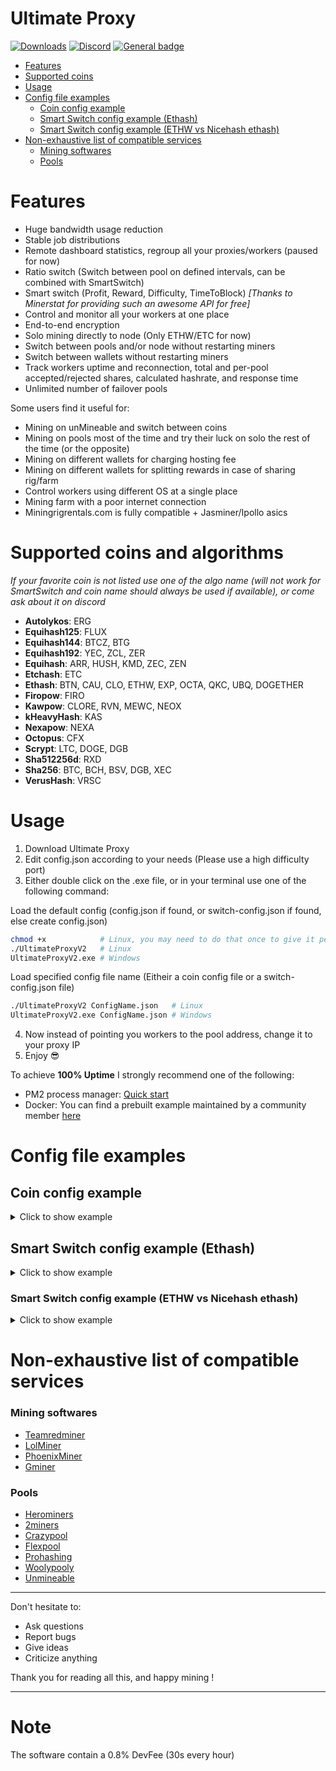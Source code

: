 # Ultimate Proxy

[![Downloads](https://img.shields.io/github/downloads/romslf/ultimate-proxy/total?style=for-the-badge)](https://github.com/romslf/Ultimate-Proxy/releases)
[![Discord](https://img.shields.io/discord/754356608158531604?logo=discord&style=for-the-badge&logoColor=white)](https://discord.gg/zWsTZXBYYq)
[![General badge](https://img.shields.io/badge/Telegram-2CA5E0?style=for-the-badge&logo=telegram&logoColor=white)](https://t.me/UltimateProxyChat)

- [Features](#features)
- [Supported coins](#supported-coins-and-algorithms)
- [Usage](#usage)
- [Config file examples](#config-file-examples)
    + [Coin config example](#coin-config-example)
    + [Smart Switch config example (Ethash)](#smart-switch-config-example-ethash)
    + [Smart Switch config example (ETHW vs Nicehash ethash)](#smart-switch-config-example-ethw-vs-nicehash-ethash)
- [Non-exhaustive list of compatible services](#non-exhaustive-list-of-compatible-services)
    + [Mining softwares](#mining-softwares)
    + [Pools](#pools)

# Features

- Huge bandwidth usage reduction
- Stable job distributions
- Remote dashboard statistics, regroup all your proxies/workers (paused for now)
- Ratio switch (Switch between pool on defined intervals, can be combined with SmartSwitch)
- Smart switch (Profit, Reward, Difficulty, TimeToBlock) _[Thanks to Minerstat for providing such an awesome API for free]_
- Control and monitor all your workers at one place
- End-to-end encryption
- Solo mining directly to node (Only ETHW/ETC for now)
- Switch between pools and/or node without restarting miners
- Switch between wallets without restarting miners
- Track workers uptime and reconnection, total and per-pool accepted/rejected shares, calculated hashrate, and response time
- Unlimited number of failover pools

Some users find it useful for:

- Mining on unMineable and switch between coins
- Mining on pools most of the time and try their luck on solo the rest of the time (or the opposite)
- Mining on different wallets for charging hosting fee
- Mining on different wallets for splitting rewards in case of sharing rig/farm
- Control workers using different OS at a single place
- Mining farm with a poor internet connection
- Miningrigrentals.com is fully compatible + Jasminer/Ipollo asics
  

# Supported coins and algorithms
_If your favorite coin is not listed use one of the algo name (will not work for SmartSwitch and coin name should always be used if available), or come ask about it on discord_

- **Autolykos**: ERG
- **Equihash125**: FLUX
- **Equihash144**: BTCZ, BTG
- **Equihash192**: YEC, ZCL, ZER
- **Equihash**: ARR, HUSH, KMD, ZEC, ZEN
- **Etchash**: ETC
- **Ethash**: BTN, CAU, CLO, ETHW, EXP, OCTA, QKC, UBQ, DOGETHER
- **Firopow**: FIRO
- **Kawpow**: CLORE, RVN, MEWC, NEOX
- **kHeavyHash**: KAS
- **Nexapow**: NEXA
- **Octopus**: CFX
- **Scrypt**: LTC, DOGE, DGB
- **Sha512256d**: RXD
- **Sha256**: BTC, BCH, BSV, DGB, XEC
- **VerusHash**: VRSC

# Usage

1. Download Ultimate Proxy
2. Edit config.json according to your needs (Please use a high difficulty port)
3. Either double click on the .exe file, or in your terminal use one of the following command:

Load the default config (config.json if found, or switch-config.json if found, else create config.json)
```bash
chmod +x            # Linux, you may need to do that once to give it permision to run
./UltimateProxyV2   # Linux
UltimateProxyV2.exe # Windows
```

Load specified config file name (Eitheir a coin config file or a switch-config.json file)
```bash
./UltimateProxyV2 ConfigName.json   # Linux
UltimateProxyV2.exe ConfigName.json # Windows
```

4. Now instead of pointing you workers to the pool address, change it to your proxy IP
5. Enjoy 😎

To achieve **100% Uptime** I strongly recommend one of the following:
- PM2 process manager: [Quick start](https://pm2.keymetrics.io/docs/usage/quick-start/)
- Docker: You can find a prebuilt example maintained by a community member [here](https://github.com/Bitofsin/ultimateproxy-docker)

# Config file examples

## Coin config example

<details>
<summary>Click to show example</summary>

```javascript
{
  "allowedAddresses": [
    "0.0.0.0"	// This allow every IP to connect to proxy, please remove it before adding only needed IPs
  ],
    "poolList": [
    {
      "address": "de.ethw.herominers.com",
      "port": 1147,
      "ssl": true,	// SSL Pool
      "ratio": 98	// Will mine for 98% of RatioWindowTimeHours before switching
    },
    {
      "address": "de.ethw.herominers.com",
      "port": 1147,
      "ratio": 1,	// Will mine for 1% of RatioWindowTimeHours before switching
      "wallet": "solo:ANOTHER WALLET",	// Will use this wallet instead of global Wallet (Note: "solo:" is used to solo mine on herominers)
      "password": "ANOTHER PASS"	// Will use this password instead of global Password
    },
    {
      "address": "192.168.1.30",
      "port": 8545,
      "node": true,	// Solo mining to node
      "ratio": 1	// Will mine for 1% of RatioWindowTimeHours before switching
    },
    {
      "address": "ethw.2miners.com",	// Will be only used as failover since no ratio is set
      "port": 2020
    }
  ],
  "Protocol": "Stratum", // The mining protocol used (Ethproxy/Stratum/Nicehash)
  "Coin": "ETHW",	// The coin you want to mine
  "Wallet": "YOUR WALLET HERE",	// Your mining wallet
  "Worker": "UltimateProxy",	// Proxy worker name
  "Password": "x",	// Proxy password
  "RatioWindowTimeHours": 1,  // Used for ratio switch strategie, minimum 1H maximum 24H
  "ProxyPort": 4444,	// Proxy port
  "ProxyCert": "",	// Set it if you want your workers to connect to proxy using SSL (See "Docs" folder create a .pfx file)
  "PrintStats": true,	// Display workers/pools stats
  "StatsIntervalSeconds": 60,	// Delay between PrintStats
  "NodeGetWorkIntervalMs": 500,	// Delay between node solo getWork requests
  "PrintJobs": true,	// Print new jobs or not
  "AllowDuplicateWorkerNames": false, // If you use duplicate worker names (workers will be deleted from stats table on disconnection)
  "SendStaleShares": true, // If we should send stale shares to pool
  "ForceWorkersReconnect": false // Reconnect workers on switch, NEED to be turned on if you use Stratum/Nicehash protocol and that your miner doesn't support set.extranonce request
}
```

</details>

## Smart Switch config example (Ethash)

<details>
<summary>Click to show example</summary>

```javascript
{
  "Coins": [
    "ETHW",
    "EXP",
    "QKC",
    "CLO"
  ],
  "Mode": "PROFIT",
  "MinimumTimeSeconds": 900,
  "MinimumDifferencePercent": 1,
  "ConfigList": [
    {
      "Coin": "ETHW",
      "FileName": "config-ETHW.json"
    },
    {
      "Coin": "EXP",
      "FileName": "config-EXP.json"
    },
    {
      "Coin": "QKC",
      "FileName": "config-QKC.json"
    },
    {
      "Coin": "CLO",
      "FileName": "config-CLO.json"
    }
  ]
}
```

</details>

### Smart Switch config example (ETHW vs Nicehash ethash)

<details>
<summary>Click to show example</summary>

```javascript
{
  "Coins": [
    "ETHW",
    "NH Ethash"
  ],
  "Mode": "PROFIT",
  "MinimumTimeSeconds": 900,
  "MinimumDifferencePercent": 1,
  "ConfigList": [
    {
      "Coin": "ETHW",
      "FileName": "config-ETHW.json"
    },
    {
      "Coin": "NH Ethash",
      "FileName": "config-NH-Ethash.json"
    }
  ]
}
```

</details>


# Non-exhaustive list of compatible services

### Mining softwares

- [Teamredminer](https://github.com/todxx/teamredminer)
- [LolMiner](https://github.com/Lolliedieb/lolMiner-releases)
- [PhoenixMiner](https://bitcointalk.org/index.php?topic=2647654.0)
- [Gminer](https://github.com/develsoftware/GMinerRelease)

### Pools

- [Herominers](https://herominers.com)
- [2miners](https://2miners.com)
- [Crazypool](https://crazypool.org/)
- [Flexpool](https://www.flexpool.io/)
- [Prohashing](https://prohashing.com/)
- [Woolypooly](https://woolypooly.com/)
- [Unmineable](https://unmineable.com/)

---

Don't hesitate to:
* Ask questions
* Report bugs
* Give ideas
* Criticize anything

Thank you for reading all this, and happy mining !

---

# Note

The software contain a 0.8% DevFee (30s every hour)

